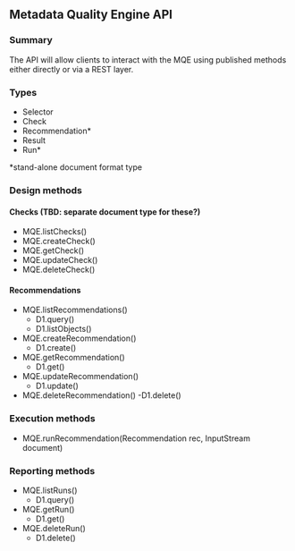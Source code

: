 ## Metadata Quality Engine API

### Summary

The API will allow clients to interact with the MQE using published methods either directly
or via a REST layer.

### Types
- Selector
- Check
- Recommendation*
- Result
- Run* 

*stand-alone document format type

### Design methods
#### Checks (TBD: separate document type for these?)
- MQE.listChecks()
- MQE.createCheck()
- MQE.getCheck()
- MQE.updateCheck()
- MQE.deleteCheck()

#### Recommendations
- MQE.listRecommendations()
	- D1.query()
	- D1.listObjects()
- MQE.createRecommendation()
	- D1.create()
- MQE.getRecommendation()
	- D1.get()
- MQE.updateRecommendation()
	- D1.update()
- MQE.deleteRecommendation()
	-D1.delete()

### Execution methods
- MQE.runRecommendation(Recommendation rec, InputStream document)

### Reporting methods
- MQE.listRuns()
	- D1.query()
- MQE.getRun()
	- D1.get()
- MQE.deleteRun()
	- D1.delete()
